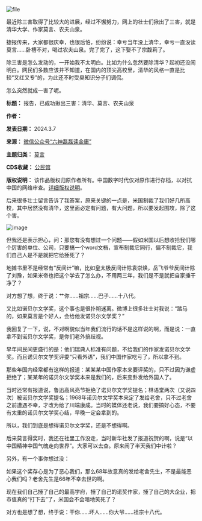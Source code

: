 ![file](https://chinadigitaltimes.net/chinese/files/2024/03/image-1709821779190.png)


最近除三害取得了比较大的进展，经过不懈努力，网上的壮士们揪出了三害，就是清华大学、作家莫言、农夫山泉。


捷报传来，大家都很庆幸，也很后怕，纷纷说：幸亏当年没上清华，幸亏一直没读莫言……卧槽不对，喝过农夫山泉。完了完了，这下娶不了宗馥莉了。


除三害是怎么发动的，一开始我不太明白。比如为什么忽然要除清华？起初还没闹明白。网民们多数应该并不知道，在国内的顶尖高校里，清华的风格一直是比较“又红又专”的，为此还不时受臭知识分子们调侃。


怎么突然就成一害了呢。




**标题：** 报告，已成功揪出三害：清华、莫言、农夫山泉  

**作者：**   

**发表日期：** 2024.3.7  

**来源：** [微信公众号“六神磊磊读金庸”](https://web.archive.org/web/https://mp.weixin.qq.com/s/Wgkc3R-POCRToElAejzpqg)  

**主题归类：** [莫言](https://chinadigitaltimes.net/space/莫言)  

**CDS收藏：** [公民馆](https://chinadigitaltimes.net/space/%E5%85%AC%E6%B0%91%E9%A6%86)  

**版权说明：** 该作品版权归原作者所有。中国数字时代仅对原作进行存档，以对抗中国的网络审查。[详细版权说明](https://chinadigitaltimes.net/chinese/copyright)。


后来很多壮士留言告诉了我答案，原来关键的一点是，米国制裁了我们好几所高校，其中居然没有清华，这里面必定有问题，有大问题，所以要发起围攻，除了这个害。


![image](https://chinadigitaltimes.net/chinese/files/2024/03/post-705697-65e9d1308dc56.)


但我还是表示担心，问：那您有没有想过一个问题——假如米国以后想收拾我们哪个厉害的单位、公司，只要搞一个word文档，宣布制裁它同行，偏不制裁它，我们自己人是不是就把它给捶死了？


地摊书里不是经常有“反间计”嘛，比如皇太极反间计除袁崇焕，岳飞爷爷反间计除了刘豫，如果米帝也把这个学去了怎么办，不用两三年，我们是不是就把自家捶干净了？


对方想了想，终于说：艹你……祖宗……巴子……十八代。


又比如诺贝尔文学奖，这个事也是很扑朔迷离。微博上很多壮士对我说：“踏马的，如果莫言是个好人，会给他发诺贝尔文学奖？”


我回复了一下，说，不对啊貌似当年我们流行的话不是这样说的啊，而是说：一直拿不到诺贝尔文学奖，是你们老外搞歧视。


早年间民间更盛行的是：他们瑞典人标准有问题，不给我们的作家发诺贝尔文学奖。而且诺贝尔文学奖评委“只看外语”，我们中国作家吃亏了，所以拿不到。


那些年国内经常都有这样的报道：某某某中国作家本来要评奖的，只不过因为谦虚拒绝了；某某年的诺贝尔文学奖本来是我们的，后来变卦发给外国人了。


当时还常有报道说，鲁迅高风亮节拒绝了诺贝尔文学奖提名；林语堂两次（又说四次）被诺贝尔文学奖提名；1968年诺贝尔文学奖本来定了发给老舍，只不过老舍之前遭遇不幸，才改为给了川端康成。当时的媒体还老说，我们要搞好心态，不要有太重的诺贝尔文学奖心结，早晚一定会拿到的。


所以，我们到底是想得诺贝尔文学奖，还是不想得啊。


后来莫言得奖时，我还在社里工作没走，当时新华社发了报道祝贺的啊，说是“以中国精神中国气魄走向世界”。大家可以去查。原来闹了半天我们中计啦？


另外，有一个事你想过没：


如果这个奖存心是为了恶心我们，那么68年故意真的发给老舍先生，不是最能恶心我们吗？老舍先生是66年不幸去世的啊。


现在我们自己捶了自己的最高学府，捶了自己的诺奖作家，捶了自己的大企业，把市值真的“打下去”了，米国会不会暗地笑死了？


对方也是想了想，终于说：干你……坏人……你大爷……祖宗十八代。

